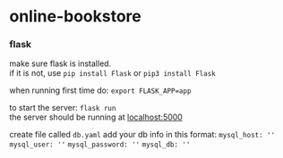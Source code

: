 # online-bookstore
### flask
make sure flask is installed.  
if it is not, use `pip install Flask` or `pip3 install Flask`  
  
when running first time do: `export FLASK_APP=app` 
   
to start the server: `flask run`  
the server should be running at [localhost:5000](http://localhost:5000)

create file called `db.yaml`
add your db info in this format:
`mysql_host: ''`
`mysql_user: ''`
`mysql_password: ''`
`mysql_db: ''`


